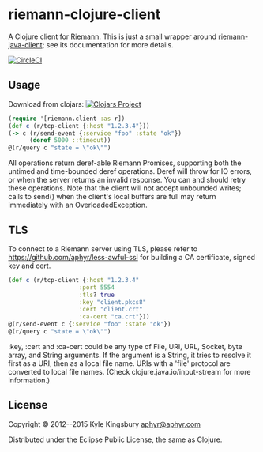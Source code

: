 # riemann-clojure-client

A Clojure client for [Riemann](http://aphyr.github.com/riemann). This is just a
small wrapper around
[riemann-java-client](https://github.com/aphyr/riemann-java-client); see its
documentation for more details.

[![CircleCI](https://circleci.com/gh/riemann/riemann-clojure-client.svg?style=svg)](https://circleci.com/gh/riemann/riemann-clojure-client)

## Usage

Download from clojars: [![Clojars Project](https://img.shields.io/clojars/v/riemann-clojure-client.svg)](https://clojars.org/riemann-clojure-client)

``` clojure
(require '[riemann.client :as r])
(def c (r/tcp-client {:host "1.2.3.4"}))
(-> c (r/send-event {:service "foo" :state "ok"})
      (deref 5000 ::timeout))
@(r/query c "state = \"ok\"")
```

All operations return deref-able Riemann Promises, supporting both the untimed
and time-bounded deref operations. Deref will throw for IO errors, or when the
server returns an invalid response. You can and should retry these operations.
Note that the client will not accept unbounded writes; calls to send() when the
client's local buffers are full may return immediately with an
OverloadedException.

## TLS

To connect to a Riemann server using TLS, please refer to
https://github.com/aphyr/less-awful-ssl for building a CA certificate, signed
key and cert.

``` clojure
(def c (r/tcp-client {:host "1.2.3.4"
                    :port 5554
                    :tls? true
                    :key "client.pkcs8"
                    :cert "client.crt"
                    :ca-cert "ca.crt"}))
@(r/send-event c {:service "foo" :state "ok"})
@(r/query c "state = \"ok\"")
```

:key, :cert and :ca-cert could be any type of File, URI, URL, Socket, byte
array, and String arguments. If the argument is a String, it tries to resolve
it first as a URI, then as a local file name. URIs with a 'file' protocol are
converted to local file names. (Check clojure.java.io/input-stream for more
information.)

## License

Copyright © 2012--2015 Kyle Kingsbury <aphyr@aphyr.com>

Distributed under the Eclipse Public License, the same as Clojure.
